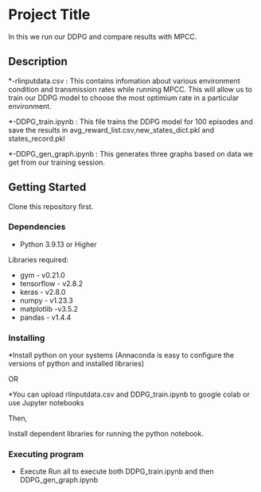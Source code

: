 # Project Title

In this we run our DDPG and compare results with MPCC.

## Description

*-rlinputdata.csv : This contains infomation about various environment condition and transmission rates while running MPCC. This will allow us to train our DDPG model to choose the most optimium rate in a particular environment.

*-DDPG_train.ipynb : This file trains the DDPG model for 100 episodes and save the results in avg_reward_list.csv,new_states_dict.pkl and states_record.pkl

*-DDPG_gen_graph.ipynb : This generates three graphs based on data we get from our training session.

## Getting Started

Clone this repository first.

### Dependencies

* Python 3.9.13 or Higher

Libraries required:
* gym - v0.21.0
* tensorflow - v2.8.2
* keras - v2.8.0
* numpy - v1.23.3
* matplotlib -v3.5.2
* pandas - v1.4.4



### Installing

*Install python on your systems (Annaconda is easy to configure the versions of python and installed libraries)

OR

*You can upload rlinputdata.csv and DDPG_train.ipynb to google colab or use Jupyter notebooks

Then,

Install dependent libraries for running the python notebook.

### Executing program

* Execute Run all to execute both DDPG_train.ipynb and then DDPG_gen_graph.ipynb
```



